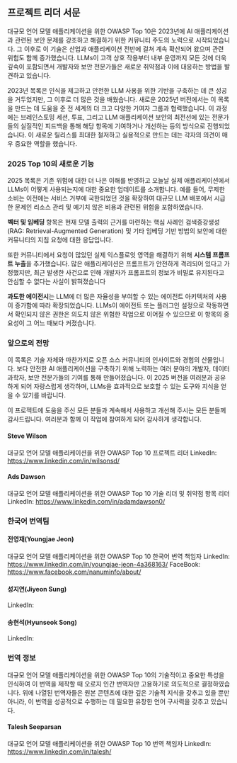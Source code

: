## 프로젝트 리더 서문

대규모 언어 모델 애플리케이션을 위한 OWASP Top 10은 2023년에 AI 애플리케이션과 관련된 보안 문제를 강조하고 해결하기 위한 커뮤니티 주도의 노력으로 시작되었습니다. 그 이후로 이 기술은 산업과 애플리케이션 전반에 걸쳐 계속 확산되어 왔으며 관련 위험도 함께 증가했습니다. LLMs이 고객 상호 작용부터 내부 운영까지 모든 것에 더욱 깊숙이 포함되면서 개발자와 보안 전문가들은 새로운 취약점과 이에 대응하는 방법을 발견하고 있습니다.

2023년 목록은 인식을 제고하고 안전한 LLM 사용을 위한 기반을 구축하는 데 큰 성공을 거두었지만, 그 이후로 더 많은 것을 배웠습니다. 새로운 2025년 버전에서는 이 목록을 만드는 데 도움을 준 전 세계의 더 크고 다양한 기여자 그룹과 협력했습니다. 이 과정에는 브레인스토밍 세션, 투표, 그리고 LLM 애플리케이션 보안의 최전선에 있는 전문가들의 실질적인 피드백을 통해 해당 항목에 기여하거나 개선하는 등의 방식으로 진행되었습니다. 이 새로운 릴리스를 최대한 철저하고 실용적으로 만드는 데는 각자의 의견이 매우 중요한 역할을 했습니다.

### 2025 Top 10의 새로운 기능

2025 목록은 기존 위험에 대한 더 나은 이해를 반영하고 오늘날 실제 애플리케이션에서 LLMs이 어떻게 사용되는지에 대한 중요한 업데이트를 소개합니다. 예를 들어, 무제한 소비는 이전에는 서비스 거부에 국한되었던 것을 확장하여 대규모 LLM 배포에서 시급한 문제인 리소스 관리 및 예기치 않은 비용과 관련된 위험을 포함하였습니다.

**벡터 및 임베딩** 항목은 현재 모델 출력의 근거를 마련하는 핵심 사례인 검색증강생성(RAG: Retrieval-Augmented Generation) 및 기타 임베딩 기반 방법의 보안에 대한 커뮤니티의 지침 요청에 대한 응답입니다.

또한 커뮤니티에서 요청이 많았던 실제 익스플로잇 영역을 해결하기 위해 **시스템 프롬프트 누출**을 추가했습니다. 많은 애플리케이션은 프롬프트가 안전하게 격리되어 있다고 가정했지만, 최근 발생한 사건으로 인해 개발자가 프롬프트의 정보가 비밀로 유지된다고 안심할 수 없다는 사실이 밝혀졌습니다

**과도한 에이전시**는 LLM에 더 많은 자율성을 부여할 수 있는 에이전트 아키텍처의 사용이 증가함에 따라 확장되었습니다. LLMs이 에이전트 또는 플러그인 설정으로 작동하면서 확인되지 않은 권한은 의도치 않은 위험한 작업으로 이어질 수 있으므로 이 항목의 중요성이 그 어느 때보다 커졌습니다.

### 앞으로의 전망

이 목록은 기술 자체와 마찬가지로 오픈 소스 커뮤니티의 인사이트와 경험의 산물입니다. 보다 안전한 AI 애플리케이션을 구축하기 위해 노력하는 여러 분야의 개발자, 데이터 과학자, 보안 전문가들의 기여를 통해 만들어졌습니다. 이 2025 버전을 여러분과 공유하게 되어 자랑스럽게 생각하며, LLMs을 효과적으로 보호할 수 있는 도구와 지식을 얻을 수 있기를 바랍니다.

이 프로젝트에 도움을 주신 모든 분들과 계속해서 사용하고 개선해 주시는 모든 분들께 감사드립니다. 여러분과 함께 이 작업에 참여하게 되어 감사하게 생각합니다.


#### Steve Wilson
대규모 언어 모델 애플리케이션을 위한 OWASP Top 10 프로젝트 리더
LinkedIn: https://www.linkedin.com/in/wilsonsd/

#### Ads Dawson
대규모 언어 모델 애플리케이션을 위한 OWASP Top 10 기술 리더 및 취약점 항목 리더
LinkedIn: https://www.linkedin.com/in/adamdawson0/


### 한국어 번역팀
#### 전영재(Youngjae Jeon)
대규모 언어 모델 애플리케이션을 위한 OWASP Top 10 한국어 번역 책임자
LinkedIn: https://www.linkedin.com/in/youngjae-jeon-4a368163/
FaceBook: https://www.facebook.com/nanuminfo/about/

#### 성지연(Jiyeon Sung)
LinkedIn: 

#### 송현석(Hyunseok Song)
LinkedIn: 


### 번역 정보
대규모 언어 모델 애플리케이션을 위한 OWASP Top 10의 기술적이고 중요한 특성을 인식하여 이 번역을 제작할 때 오로지 인간 번역자만 고용하기로 의도적으로 결정하였습니다. 위에 나열된 번역자들은 원본 콘텐츠에 대한 깊은 기술적 지식을 갖추고 있을 뿐만 아니라, 이 번역을 성공적으로 수행하는 데 필요한 유창한 언어 구사력을 갖추고 있습니다.

#### Talesh Seeparsan
대규모 언어 모델 애플리케이션을 위한 OWASP Top 10 번역 책임자
LinkedIn: https://www.linkedin.com/in/talesh/
